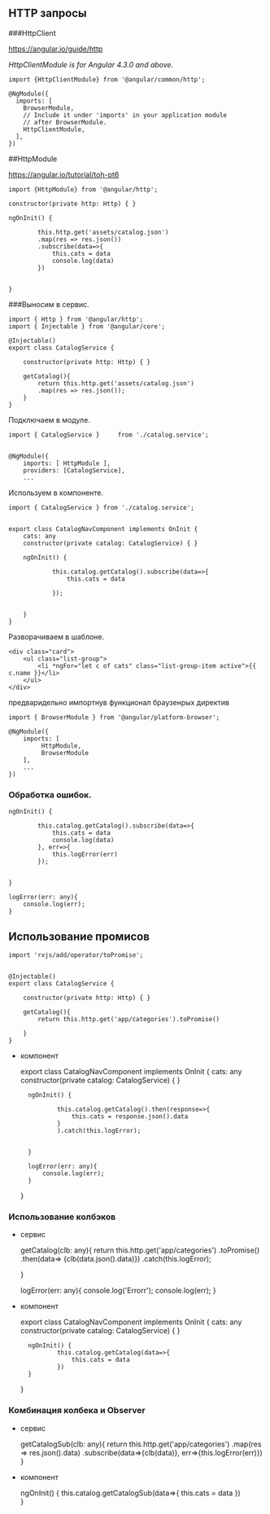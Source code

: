 ## HTTP запросы

###HttpClient

https://angular.io/guide/http


*HttpClientModule is for Angular 4.3.0 and above.*

    import {HttpClientModule} from '@angular/common/http';
        
    @NgModule({
      imports: [
        BrowserModule,
        // Include it under 'imports' in your application module
        // after BrowserModule.
        HttpClientModule,
      ],
    })
    
##HttpModule   

https://angular.io/tutorial/toh-pt6
    
    import {HttpModule} from '@angular/http';
    
    constructor(private http: Http) { }

    ngOnInit() { 
        
            this.http.get('assets/catalog.json')
            .map(res => res.json())
            .subscribe(data=>{
                this.cats = data
                console.log(data)
            })
                    
                
    }
    
###Выносим в сервис.

    import { Http } from '@angular/http';
    import { Injectable } from '@angular/core';

    @Injectable()
    export class CatalogService {

        constructor(private http: Http) { }

        getCatalog(){
            return this.http.get('assets/catalog.json')
            .map(res => res.json());       
        }
    }    
   
Подключаем в модуле.

    
    import { CatalogService }     from './catalog.service';
        
        
    @NgModule({
        imports: [ HttpModule ],
        providers: [CatalogService],   
        ...
        
        
Используем в компоненте.

   
    import { CatalogService } from './catalog.service';

  
    export class CatalogNavComponent implements OnInit {
        cats: any
        constructor(private catalog: CatalogService) { }

        ngOnInit() { 
            
                this.catalog.getCatalog().subscribe(data=>{
                    this.cats = data
                 
                });
                        
                    
        }
    }        
          
          
Разворачиваем в шаблоне.

    <div class="card">
        <ul class="list-group">
            <li *ngFor="let c of cats" class="list-group-item active">{{ c.name }}</li>
        </ul>
    </div>  
    
предваридельно импортнув функционал браузенрых директив

    import { BrowserModule } from '@angular/platform-browser';

    @NgModule({
        imports: [
             HttpModule,
             BrowserModule
        ],
        ...
    })
    
### Обработка ошибок.



    ngOnInit() { 
        
            this.catalog.getCatalog().subscribe(data=>{
                this.cats = data
                console.log(data)
            }, err=>{
                this.logError(err)
            });
                    
                
    }

    logError(err: any){
        console.log(err);
    }
    
## Использование промисов

    import 'rxjs/add/operator/toPromise';


    @Injectable()
    export class CatalogService {

        constructor(private http: Http) { }

        getCatalog(){
            return this.http.get('app/categories').toPromise()
               
        }
    }
            
            
- компонент

    export class CatalogNavComponent implements OnInit {
        cats: any
        constructor(private catalog: CatalogService) { }

        ngOnInit() { 
            
                this.catalog.getCatalog().then(response=>{
                    this.cats = response.json().data
                }
                ).catch(this.logError);
                        
                    
        }

        logError(err: any){
            console.log(err);
        }
    }
            
### Использование колбэков

- сервис

    getCatalog(clb: any){
        return this.http.get('app/categories')
        .toPromise()
        .then(data=> {clb(data.json().data)})
        .catch(this.logError);
    
    }

    logError(err: any){
        console.log('Errorr');
        console.log(err);
    }
    
- компонент    
    
    export class CatalogNavComponent implements OnInit {
        cats: any
        constructor(private catalog: CatalogService) { }

        ngOnInit() { 
                this.catalog.getCatalog(data=>{
                    this.cats = data
                })         
        }
    }
      
      
      
      
### Комбинация колбека и Observer

- сервис 

    getCatalogSub(clb: any){
        return this.http.get('app/categories')
        .map(res => res.json().data)
        .subscribe(data=>{clb(data)}, err=>{this.logError(err)})   
    }
    
- компонент


    ngOnInit() { 
            this.catalog.getCatalogSub(data=>{
                this.cats = data
            })         
    }
        
      
            
